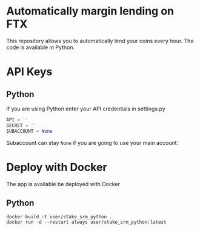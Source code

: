 # Automatically margin lending on FTX

This repository allows you to automatically lend your coins every hour. The code is available in Python.

# API Keys

## Python

If you are using Python enter your API credentials in settings.py

```python
API = ''
SECRET = ''
SUBACCOUNT = None
```

Subaccount can stay `None` if you are going to use your main account.

# Deploy with Docker

The app is available be deployed with Docker

## Python

```
docker build -t user/stake_srm_python .  
docker run -d --restart always user/stake_srm_python:latest
```
